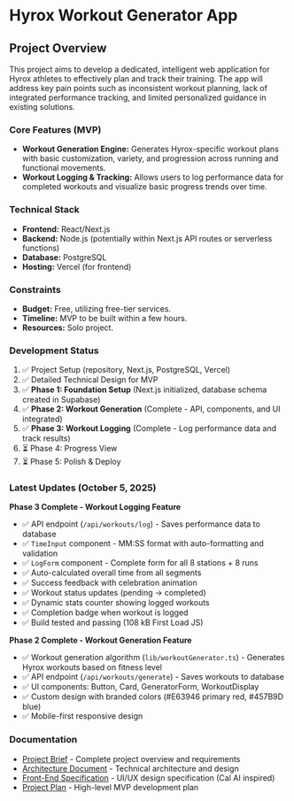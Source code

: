 # Hyrox Workout Generator App

## Project Overview

This project aims to develop a dedicated, intelligent web application for Hyrox athletes to effectively plan and track their training. The app will address key pain points such as inconsistent workout planning, lack of integrated performance tracking, and limited personalized guidance in existing solutions.

### Core Features (MVP)
-   **Workout Generation Engine:** Generates Hyrox-specific workout plans with basic customization, variety, and progression across running and functional movements.
-   **Workout Logging & Tracking:** Allows users to log performance data for completed workouts and visualize basic progress trends over time.

### Technical Stack
-   **Frontend:** React/Next.js
-   **Backend:** Node.js (potentially within Next.js API routes or serverless functions)
-   **Database:** PostgreSQL
-   **Hosting:** Vercel (for frontend)

### Constraints
-   **Budget:** Free, utilizing free-tier services.
-   **Timeline:** MVP to be built within a few hours.
-   **Resources:** Solo project.

### Development Status
1.  ✅ Project Setup (repository, Next.js, PostgreSQL, Vercel)
2.  ✅ Detailed Technical Design for MVP
3.  ✅ **Phase 1: Foundation Setup** (Next.js initialized, database schema created in Supabase)
4.  ✅ **Phase 2: Workout Generation** (Complete - API, components, and UI integrated)
5.  ✅ **Phase 3: Workout Logging** (Complete - Log performance data and track results)
6.  ⏳ Phase 4: Progress View
7.  ⏳ Phase 5: Polish & Deploy

### Latest Updates (October 5, 2025)

**Phase 3 Complete - Workout Logging Feature** 
- ✅ API endpoint (`/api/workouts/log`) - Saves performance data to database
- ✅ `TimeInput` component - MM:SS format with auto-formatting and validation
- ✅ `LogForm` component - Complete form for all 8 stations + 8 runs
- ✅ Auto-calculated overall time from all segments
- ✅ Success feedback with celebration animation
- ✅ Workout status updates (pending → completed)
- ✅ Dynamic stats counter showing logged workouts
- ✅ Completion badge when workout is logged
- ✅ Build tested and passing (108 kB First Load JS)

**Phase 2 Complete - Workout Generation Feature** 
- ✅ Workout generation algorithm (`lib/workoutGenerator.ts`) - Generates Hyrox workouts based on fitness level
- ✅ API endpoint (`/api/workouts/generate`) - Saves workouts to database
- ✅ UI components: Button, Card, GeneratorForm, WorkoutDisplay
- ✅ Custom design with branded colors (#E63946 primary red, #457B9D blue)
- ✅ Mobile-first responsive design

### Documentation
-   [Project Brief](docs/brief.md) - Complete project overview and requirements
-   [Architecture Document](docs/architecture.md) - Technical architecture and design
-   [Front-End Specification](docs/front-end-spec.md) - UI/UX design specification (Cal AI inspired)
-   [Project Plan](docs/project-plan.md) - High-level MVP development plan

